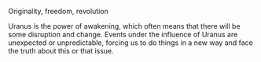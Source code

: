 Originality, freedom, revolution

Uranus is the power of awakening, which often means that there will be some disruption and change. 
Events under the influence of Uranus are unexpected or unpredictable, forcing us to do things in a new way and face the truth about this or that issue.